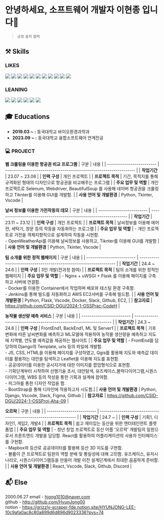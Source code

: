 # 안녕하세요, 소프트웨어 개발자 이현종 입니다👋
> 
> 
> `긍정` `솔직` `협력`

## :hammer_and_pick: Skills
###  LIKES
<div> 
<img src="https://img.shields.io/badge/python-3776AB?style=for-the-badge&logo=python&logoColor=white">
<img src="https://img.shields.io/badge/java-007396?style=for-the-badge&logo=java&logoColor=white">
<img src="https://img.shields.io/badge/html5-E34F26?style=for-the-badge&logo=html5&logoColor=white">
<img src="https://img.shields.io/badge/css-1572B6?style=for-the-badge&logo=css3&logoColor=white">
<img src="https://img.shields.io/badge/javascript-F7DF1E?style=for-the-badge&logo=javascript&logoColor=black">
<img src="https://img.shields.io/badge/react-61DAFB?style=for-the-badge&logo=react&logoColor=black">
<img src="https://img.shields.io/badge/django-092E20?style=for-the-badge&logo=django&logoColor=white">
<img src="https://img.shields.io/badge/flask-000000?style=for-the-badge&logo=flask&logoColor=white">
<img src="https://img.shields.io/badge/bootstrap-7952B3?style=for-the-badge&logo=bootstrap&logoColor=white">
<img src="https://img.shields.io/badge/linux-FCC624?style=for-the-badge&logo=linux&logoColor=black">
<img src="https://img.shields.io/badge/github-181717?style=for-the-badge&logo=github&logoColor=white">
  
<div/>

### LEANING
<img src="https://img.shields.io/badge/mysql-4479A1?style=for-the-badge&logo=mysql&logoColor=white">
<img src="https://img.shields.io/badge/mongoDB-47A248?style=for-the-badge&logo=MongoDB&logoColor=white">
<img src="https://img.shields.io/badge/node.js-339933?style=for-the-badge&logo=Node.js&logoColor=white">
<img src="https://img.shields.io/badge/springboot-6DB33F?style=for-the-badge&logo=springboot&logoColor=white">
<img src="https://img.shields.io/badge/typescript-3178C6?style=for-the-badge&logo=typescript&logoColor=white">
<img src="https://img.shields.io/badge/amazons3-569A31?style=for-the-badge&logo=amazons3&logoColor=white">

## :mortar_board: Educations

- **2019.03 ~  :** 동국대학교 바이오환경과학과
- **2023.09 ~  :** 동국대학교 융합소프트웨어 연계전공

### 💻 PROJECT
**웹 크롤링을 이용한 항공권 비교 프로그램** 
| 구분        | 내용                                                                         |
| ------------------------- | ------------------------------------------------------------------ |
| **작업기간**    |  23.07 ~ 23.08       |
| **인력 구성** | 개인 프로젝트           |
| **프로젝트 목적**     |         기간, 목적지를 통해 규격화된 형태의 디자인으로 항공권을 비교해주는 프로그램               |
| **주요 업무 및 역할**     |  개인 프로젝트로 Selenum, Webdriver, BeautifulSoup 를 사용해 네이버 항공권을 크롤링하고 Tiknter를 이용해 GUI를 개발함.     |
| **사용 언어 및 개발환경**   |  Python, Tkinter, Vscode  |


**날씨 정보를 이용한 가전작동의 데모** 
| 구분        | 내용                                                                         |
| ------------------------- | ------------------------------------------------------------------ |
| **작업기간**    |  23.11 ~ 23.12       |
| **인력 구성** | 개인 프로젝트           |
| **프로젝트 목적**     |       날씨정보를 이용해 에어컨, 세탁기, 창문 등의 작동을 자동화하는 프로그램              |
| **주요 업무 및 역할**     |  - 개인 프로젝트로 가전을 객체지향적으로 설계하여 작동을 시현함.<br> - OpenWeatherApi를 이용해 날씨정보를 사용하고, Tiknter를 이용해 GUI를 개발함     |
| **사용 언어 및 개발환경**   |  Python, Tkinter, Vscode  |


**팀 소개를 위한 정적 웹페이지** 
| 구분        | 내용                                                                         |
| ------------------------- | ------------------------------------------------------------------ |
| **작업기간**    |  24.4 ~ 24.6       |
| **인력 구성** | 3인 개발(전과정 참여)   |
| **프로젝트 목적**     |       팀의 소개를 위한 정적인 웹페이지             |
| **주요 업무 및 역할**     | - Nginx + uWSGI + Flask 를 이용해 페이지를 구축하고 서버에 연결함.            <br> - Docker를 이용한 Container에서 작업하며 배포와 테스팅 환경 구축함. <br>  - Jenkins를 통해 빌드를 자동화하고 AWS EC2서버를 구축해 빌드함.   |
| **사용 언어 및 개발환경**   |  Python, Flask, Vscode, Docker, Slack, Github, EC2,   |
| **참고자료**   |   https://github.com/CSID-DGU/2024-1-OSSPrac-CodeH    |


**농작물 생산량 예측 서비스** 
| 구분        | 내용                                                                         |
| ------------------------- | ------------------------------------------------------------------ |
| **작업기간**    |  24.3 ~ 24.6       |
| **인력 구성** | FrontEnd1, BackEnd1, ML 및 Server1   |
| **프로젝트 목적**     |    기후변화에 따른 날씨변화를 예측하고 ML모델에 적용하여 농작물 생산량을 예측하고 지도에 지역별, 연도별 예측값을 제공하는 웹사이트        |
| **주요 업무 및 역할**     | - FrontEnd를 담당하여 Django의 Template, urls 등의 파일에 개발함. <br>  - JS, CSS, HTML을 이용해 페이지를 구성하였고, Qgis를 활용해 지도와 예측값 데이터를 활용하는 대안을 탐색하고 Leaflet을 이용해 지도를 표현함. <br> - 공공데이터를 이용한 공시지가에 대한 이미지를 팝업형식으로 표현함.<Br> - 기획단계부터 시작하여 선행기술 조사, 대안탐색, 유즈케이스,블럭다이어그램,시퀀스다이어그램, WBS 등의 작성을 통한 기획과 설계에 참여함. <Br> - 피그마를 통한 디자인 작업을 함. <Br> - BootStrap을 통해 디자인에 적용하고자 시도함.|
| **사용 언어 및 개발환경**   |  Python, Django, Vscode, Slack, Figma, Github   |
| **참고자료**   |   https://github.com/CSID-DGU/2024-1-OSSProj-Aha-09    |


**오르락** 
| 구분        | 내용                                                                         |
| ------------------------- | ------------------------------------------------------------------ |
| **작업기간**    |  24.7 ~       |
| **인력 구성** | 기획1, 디자인1, 게임2, 개발4 |
| **프로젝트 목적**     |       쉽고 재미있는 등산을 위한 엔터테인먼트 플랫폼앱            |
| **주요 업무 및 역할**     |  - 청년 창업 프로젝트로 등산 어플 ‘오르락’ 개발팀의 일원으로서 프론트엔드 개발을 담당함. React를 활용하여 어플리케이션의 사용자 인터페이스를 구현함.<br> - Mapbox와 등산로 공공데이터를 활용해 등산 3D 지도를 구현함.<br> - 볼륨이 큰 프로젝트로 팀원의 역할 분배 및 통일성에 대해 고민함. 유즈케이스, 유저시나리오, 시퀀스다이어그램등을 만들어 개발 이전 설계단계에서 최대한 꼼꼼하게 준비함. |
| **사용 언어 및 개발환경**   |  React, Vscode, Slack, Github, Discord  |


## 📬 Else
2000.06.27
email - hjong1010@naver.com  <br>
github - http://github.com/HyunJong00 <br>
notion - https://grizzly-scraper-fde.notion.site/HYUNJONG-LEE-10c9afa0ac8c80a899d6d896d9023336?pvs=74



<!--
**HyunJong00/HyunJong00** is a ✨ _special_ ✨ repository because its `README.md` (this file) appears on your GitHub profile.

Here are some ideas to get you started:

- 🔭 I’m currently working on ...
- 🌱 I’m currently learning ...
- 👯 I’m looking to collaborate on ...
- 🤔 I’m looking for help with ...
- 💬 Ask me about ...
- 📫 How to reach me: ...
- 😄 Pronouns: ...
- ⚡ Fun fact: ...
-->

